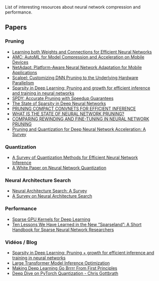 List of interesting resources about neural network compression and performance.

## Papers

### Pruning

- [Learning both Weights and Connections for Efficient
  Neural Networks](https://arxiv.org/pdf/1506.02626.pdf)
- [AMC: AutoML for Model Compression
  and Acceleration on Mobile Devices](https://arxiv.org/pdf/1802.03494.pdf)
- [NetAdapt: Platform-Aware Neural Network
  Adaptation for Mobile Applications](https://arxiv.org/pdf/1804.03230.pdf)
- [Scalpel: Customizing DNN Pruning to the Underlying
  Hardware Parallelism](https://cgi.luddy.indiana.edu/~lukefahr/papers/jiecaoyu_isca17.pdf)
- [Sparsity in Deep Learning: Pruning and growth for efficient inference and training in neural networks](https://dl.acm.org/doi/pdf/10.5555/3546258.3546499)
- [SPDY: Accurate Pruning with Speedup Guarantees](https://arxiv.org/pdf/2201.13096.pdf)
- [The State of Sparsity in Deep Neural Networks](https://arxiv.org/pdf/1902.09574.pdf)
- [PRUNING COMPACT CONVNETS FOR EFFICIENT INFERENCE](https://arxiv.org/pdf/2301.04502.pdf)
- [WHAT IS THE STATE OF NEURAL NETWORK PRUNING?](https://arxiv.org/pdf/2003.03033.pdf)
- [COMPARING REWINDING AND FINE-TUNING
  IN NEURAL NETWORK PRUNING](https://arxiv.org/pdf/2003.02389.pdf)
- [Pruning and Quantization for Deep Neural Network Acceleration: A
  Survey](https://arxiv.org/pdf/2101.09671.pdf)

### Quantization

- [A Survey of Quantization Methods for Efficient
  Neural Network Inference](https://arxiv.org/pdf/2103.13630.pdf)
- [A White Paper on Neural Network Quantization](https://arxiv.org/pdf/2106.08295.pdf)

### Neural Architecture Search

- [Neural Architecture Search: A Survey](https://arxiv.org/pdf/1808.05377.pdf)
- [A Survey on Neural Architecture Search](https://arxiv.org/pdf/1905.01392.pdf)

### Performance

- [Sparse GPU Kernels for Deep Learning](https://arxiv.org/pdf/2006.10901.pdf)
- [Ten Lessons We Have Learned in the New
  “Sparseland”: A Short Handbook for Sparse
  Neural Network Researchers](https://arxiv.org/pdf/2302.02596.pdf)

### Vidéos / Blog

- [Sparsity in Deep Learning: Pruning + growth for efficient inference and training in neural networks](https://www.youtube.com/watch?v=H7-p3OWPpEI)
- [Large Transformer Model Inference Optimization](https://lilianweng.github.io/posts/2023-01-10-inference-optimization/)
- [Making Deep Learning Go Brrrr From First Principles](https://horace.io/brrr_intro.html)
- [Deep Dive on PyTorch Quantization - Chris Gottbrath](https://www.youtube.com/watch?v=c3MT2qV5f9w)
